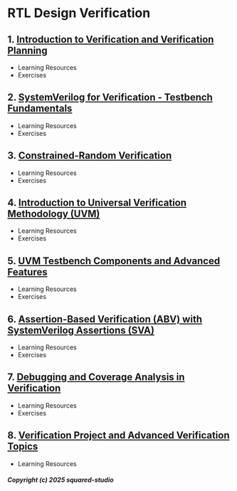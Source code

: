 # RTL Design Verification
## 1. [Introduction to Verification and Verification Planning](RTL_Design_Verification/chapter_00001.md)
  - Learning Resources
  - Exercises
## 2. [SystemVerilog for Verification - Testbench Fundamentals](RTL_Design_Verification/chapter_00002.md)
  - Learning Resources
  - Exercises
## 3. [Constrained-Random Verification](RTL_Design_Verification/chapter_00003.md)
  - Learning Resources
  - Exercises
## 4. [Introduction to Universal Verification Methodology (UVM)](RTL_Design_Verification/chapter_00004.md)
  - Learning Resources
  - Exercises
## 5. [UVM Testbench Components and Advanced Features](RTL_Design_Verification/chapter_00005.md)
  - Learning Resources
  - Exercises
## 6. [Assertion-Based Verification (ABV) with SystemVerilog Assertions (SVA)](RTL_Design_Verification/chapter_00006.md)
  - Learning Resources
  - Exercises
## 7. [Debugging and Coverage Analysis in Verification](RTL_Design_Verification/chapter_00007.md)
  - Learning Resources
  - Exercises
## 8. [Verification Project and Advanced Verification Topics](RTL_Design_Verification/chapter_00008.md)
  - Learning Resources

##### Copyright (c) 2025 squared-studio

